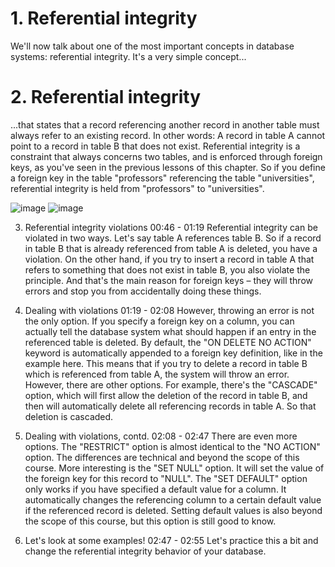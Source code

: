 # 1. Referential integrity

We'll now talk about one of the most important concepts in database systems: referential integrity. It's a very simple concept...

# 2. Referential integrity

...that states that a record referencing another record in another table must always refer to an existing record. In other words: A record in table A cannot point to a record in table B that does not exist. Referential integrity is a constraint that always concerns two tables, and is enforced through foreign keys, as you've seen in the previous lessons of this chapter. So if you define a foreign key in the table "professors" referencing the table "universities", referential integrity is held from "professors" to "universities".

![image](https://github.com/artempohribnyi/datacamp/assets/113499718/ab8eac9f-a5d8-4401-83fa-01ec70c2b13b)
![image](https://github.com/artempohribnyi/datacamp/assets/113499718/ab8eac9f-a5d8-4401-83fa-01ec70c2b13b)

3. Referential integrity violations
00:46 - 01:19
Referential integrity can be violated in two ways. Let's say table A references table B. So if a record in table B that is already referenced from table A is deleted, you have a violation. On the other hand, if you try to insert a record in table A that refers to something that does not exist in table B, you also violate the principle. And that's the main reason for foreign keys – they will throw errors and stop you from accidentally doing these things.

4. Dealing with violations
01:19 - 02:08
However, throwing an error is not the only option. If you specify a foreign key on a column, you can actually tell the database system what should happen if an entry in the referenced table is deleted. By default, the "ON DELETE NO ACTION" keyword is automatically appended to a foreign key definition, like in the example here. This means that if you try to delete a record in table B which is referenced from table A, the system will throw an error. However, there are other options. For example, there's the "CASCADE" option, which will first allow the deletion of the record in table B, and then will automatically delete all referencing records in table A. So that deletion is cascaded.

5. Dealing with violations, contd.
02:08 - 02:47
There are even more options. The "RESTRICT" option is almost identical to the "NO ACTION" option. The differences are technical and beyond the scope of this course. More interesting is the "SET NULL" option. It will set the value of the foreign key for this record to "NULL". The "SET DEFAULT" option only works if you have specified a default value for a column. It automatically changes the referencing column to a certain default value if the referenced record is deleted. Setting default values is also beyond the scope of this course, but this option is still good to know.

6. Let's look at some examples!
02:47 - 02:55
Let's practice this a bit and change the referential integrity behavior of your database.
